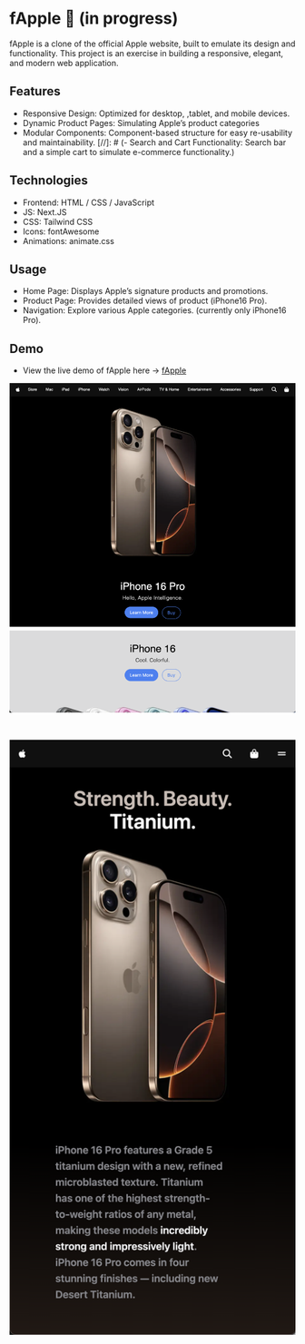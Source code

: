 # fApple 🍎 (in progress)

fApple is a clone of the official Apple website, built to emulate its design and functionality. 
This project is an exercise in building a responsive, elegant, and modern web application.

## Features
- Responsive Design: Optimized for desktop, ,tablet, and mobile devices.
- Dynamic Product Pages: Simulating Apple’s product categories
- Modular Components: Component-based structure for easy re-usability and maintainability.
[//]: # (- Search and Cart Functionality: Search bar and a simple cart to simulate e-commerce functionality.)

## Technologies
- Frontend: HTML / CSS / JavaScript
- JS: Next.JS
- CSS: Tailwind CSS
- Icons: fontAwesome
- Animations: animate.css

## Usage
- Home Page: Displays Apple’s signature products and promotions.
- Product Page: Provides detailed views of product (iPhone16 Pro).
- Navigation: Explore various Apple categories. (currently only iPhone16 Pro).

## Demo 
- View the live demo of fApple here -> [fApple](https://f-apple.vercel.app)

<div align="center">
<p style="display: flex; flex-direction: column; justify-content: space-between; align-items: center ; gap: 3rem;">
<img src="./public/img/demoFiles/ds1.png" alt="demo shot 1" width="100%" >
<img src="./public/img/demoFiles/ds2.png" alt="demo shot 2" width="100%" >
</p>
</div>

